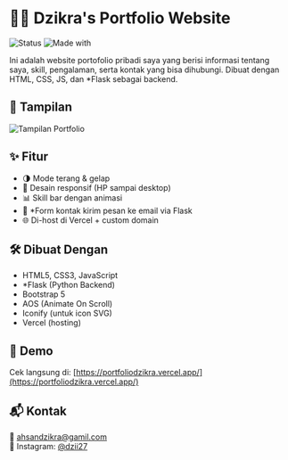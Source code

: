 # 🧑‍💻 Dzikra's Portfolio Website

![Status](https://img.shields.io/badge/status-live-success?style=flat-square)
![Made with](https://img.shields.io/badge/made%20with-HTML%20%7C%20CSS%20%7C%20JavaScript-blue?style=flat-square)

Ini adalah website portofolio pribadi saya yang berisi informasi tentang saya, skill, pengalaman, serta kontak yang bisa dihubungi. Dibuat dengan HTML, CSS, JS, dan *Flask sebagai backend.

## 📸 Tampilan

![Tampilan Portfolio](https://res.cloudinary.com/da4fjxm1e/image/upload/v1758622003/Screenshot_2025-09-23_170745_ndxs0o.png)

## ✨ Fitur

- 🌗 Mode terang & gelap
- 📱 Desain responsif (HP sampai desktop)
- 📊 Skill bar dengan animasi
- 📨 *Form kontak kirim pesan ke email via Flask
- 🌐 Di-host di Vercel + custom domain

## 🛠️ Dibuat Dengan

- HTML5, CSS3, JavaScript
- *Flask (Python Backend)
- Bootstrap 5
- AOS (Animate On Scroll)
- Iconify (untuk icon SVG)
- Vercel (hosting)

## 🔗 Demo

Cek langsung di: [https://portfoliodzikra.vercel.app/](https://portfoliodzikra.vercel.app/)

## 📬 Kontak

📧 ahsandzikra@gamil.com  
📱 Instagram: [@dzii27](https://www.instagram.com/dzii27/?__pwa=1)  

